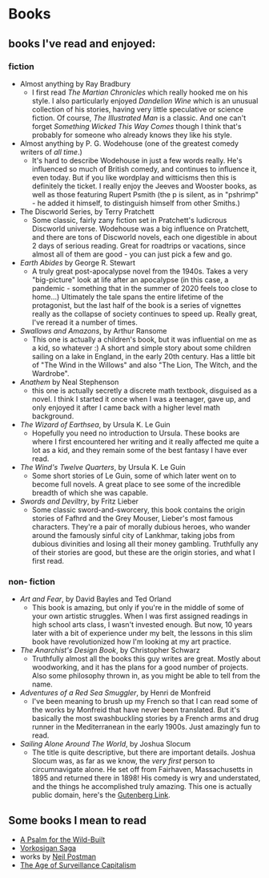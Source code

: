 # Books

## books I've read and enjoyed:

### fiction

- Almost anything by Ray Bradbury
    * I first read *The Martian Chronicles* which really hooked me on his style. I also particularly enjoyed *Dandelion Wine* which is an unusual collection of his stories, having very little speculative or science fiction. Of course, *The Illustrated Man* is a classic. And one can't forget *Something Wicked This Way Comes* though I think that's probably for someone who already knows they like his style.
- Almost anything by P. G. Wodehouse (one of the greatest comedy writers of *all time*.)
    * It's hard to describe Wodehouse in just a few words really. He's influenced so much of British comedy, and continues to influence it, even today. But if you like wordplay and witticisms then this is definitely the ticket. I really enjoy the Jeeves and Wooster books, as well as those featuring Rupert Psmith (the p is silent, as in "pshrimp" - he added it himself, to distinguish himself from other Smiths.)
- The Discworld Series, by Terry Pratchett
    * Some classic, fairly zany fiction set in Pratchett's ludicrous Discworld universe. Wodehouse was a big influence on Pratchett, and there are tons of Discworld novels, each one digestible in about 2 days of serious reading. Great for roadtrips or vacations, since almost all of them are good - you can just pick a few and go.
- *Earth Abides* by George R. Stewart
    * A truly great post-apocalypse novel from the 1940s. Takes a very "big-picture" look at life after an apocalypse (in this case, a pandemic - something that in the summer of 2020 feels too close to home...) Ultimately the tale spans the entire lifetime of the protagonist, but the last half of the book is a series of vignettes really as the collapse of society continues to speed up. Really great, I've reread it a number of times.
- *Swallows and Amazons*, by Arthur Ransome
    * This one is actually a children's book, but it was influential on me as a kid, so whatever :) A short and simple story about some children sailing on a lake in England, in the early 20th century. Has a little bit of "The Wind in the Willows" and also "The Lion, The Witch, and the Wardrobe".
- *Anathem* by Neal Stephenson
    * this one is actually secretly a discrete math textbook, disguised as a novel. I think I started it once when I was a teenager, gave up, and only enjoyed it after I came back with a higher level math background.
- *The Wizard of Earthsea*, by Ursula K. Le Guin
    * Hopefully you need no introduction to Ursula. These books are where I first encountered her writing and it really affected me quite a lot as a kid, and they remain some of the best fantasy I have ever read.
- *The Wind's Twelve Quarters*, by Ursula K. Le Guin
    * Some short stories of Le Guin, some of which later went on to become full novels. A great place to see some of the incredible breadth of which she was capable.
- *Swords and Deviltry*, by Fritz Lieber
    * Some classic sword-and-sworcery, this book contains the origin stories of Fafhrd and the Grey Mouser, Lieber's most famous characters. They're a pair of morally dubious heroes, who wander around the famously sinful city of Lankhmar, taking jobs from dubious divinities and losing all their money gambling. Truthfully any of their stories are good, but these are the origin stories, and what I first read.


### non- fiction

- *Art and Fear*, by David Bayles and Ted Orland
    * This book is amazing, but only if you're in the middle of some of your own artistic struggles. When I was first assigned readings in high school arts class, I wasn't invested enough. But now, 10 years later with a bit of experience under my belt, the lessons in this slim book have revolutionized how I'm looking at my art practice.
- *The Anarchist's Design Book*, by Christopher Schwarz
    * Truthfully almost all the books this guy writes are great. Mostly about woodworking, and it has the plans for a good number of projects. Also some philosophy thrown in, as you might be able to tell from the name.
- *Adventures of a Red Sea Smuggler*, by Henri de Monfreid
    * I've been meaning to brush up my French so that I can read some of the works by Monfreid that have never been translated. But it's basically the most swashbuckling stories by a French arms and drug runner in the Mediterranean in the early 1900s. Just amazingly fun to read.
- *Sailing Alone Around The World*, by Joshua Slocum
    * The title is quite descriptive, but there are important details. Joshua Slocum was, as far as we know, the *very first* person to circumnavigate alone. He set off from Fairhaven, Massachusetts in 1895 and returned there in 1898! His comedy is wry and understated, and the things he accomplished truly amazing. This one is actually public domain, here's the [Gutenberg Link](https://www.gutenberg.org/ebooks/6317).

## Some books I mean to read

- [A Psalm for the Wild-Built](https://en.m.wikipedia.org/wiki/A_Psalm_for_the_Wild-Built)
- [Vorkosigan Saga](https://en.wikipedia.org/wiki/Vorkosigan_Saga)
- works by [Neil Postman](https://en.wikipedia.org/wiki/Neil_Postman)
- [The Age of Surveillance Capitalism](https://en.wikipedia.org/wiki/The_Age_of_Surveillance_Capitalism)

